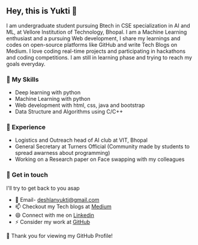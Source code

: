 ## Hey, this is **Yukti** 👋
I am undergraduate student pursuing Btech in CSE specialization in AI and ML, at Vellore Institution of Technology, Bhopal. I am a Machine Learning enthusiast and a pursuing Web development,
I share my learnings and codes on open-source platforms like GitHub
and write Tech Blogs on Medium. I love coding real-time projects and participating in hackathons and coding competitions. I am still in learning phase and trying to reach my goals everyday.<about me>


 ### 🔭 **My Skills**
 
 - Deep learning with python
 - Machine Learning with python
 - Web development with html, css, java and bootstrap
 - Data Structure and Algorithms using C/C++
 

 ### 🌱 **Experience**
- Logistics and Outreach head of AI club at VIT, Bhopal
- General Secretary at Turners Official (Community made by students to spread awarness about programming)
- Working on a Research paper on Face swapping with my colleagues

 ### 🤔 **Get in touch**
 I'll try to get back to you asap
 
- 💬 Email- deshlanyukti@gmail.com
- 📫 Checkout my Tech blogs at <a href='https://medium.com/@deshlanyukti'>Medium</a>
- 😄 Connect with me on <a href='https://www.linkedin.com/in/yukti-deshlan-2bb6781b3/'>Linkedin</a>
- ⚡ Consider my work at <a href='https://github.com/yukti72'>GitHub </a>


👯 Thank you for viewing my GitHub Profile!
 
 
